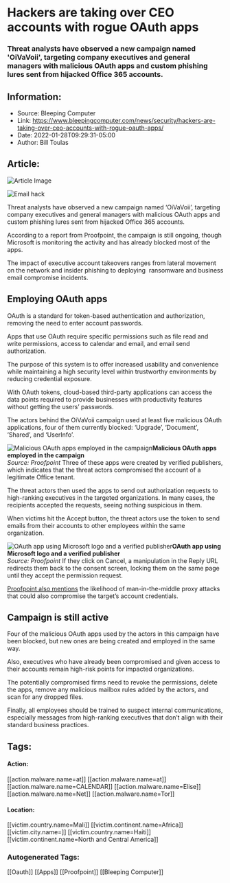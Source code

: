 # Hackers are taking over CEO accounts with rogue OAuth apps
### Threat analysts have observed a new campaign named 'OiVaVoii', targeting company executives and general managers with malicious OAuth apps and custom phishing lures sent from hijacked Office 365 accounts.

## Information:
+ Source: Bleeping Computer
+ Link: https://www.bleepingcomputer.com/news/security/hackers-are-taking-over-ceo-accounts-with-rogue-oauth-apps/
+ Date: 2022-01-28T09:29:31-05:00
+ Author: Bill Toulas


## Article:
![Article Image](https://www.bleepstatic.com/content/hl-images/2021/04/16/malware-phishing-header.jpg)

![Email hack](https://www.bleepstatic.com/content/hl-images/2021/04/16/malware-phishing-header.jpg)


Threat analysts have observed a new campaign named ‘OiVaVoii’, targeting company executives and general managers with malicious OAuth apps and custom phishing lures sent from hijacked Office 365 accounts.


According to a report from Proofpoint, the campaign is still ongoing, though Microsoft is monitoring the activity and has already blocked most of the apps.


The impact of executive account takeovers ranges from lateral movement on the network and insider phishing to deploying  ransomware and business email compromise incidents.


Employing OAuth apps
--------------------


OAuth is a standard for token-based authentication and authorization, removing the need to enter account passwords.


Apps that use OAuth require specific permissions such as file read and write permissions, access to calendar and email, and email send authorization.


The purpose of this system is to offer increased usability and convenience while maintaining a high security level within trustworthy environments by reducing credential exposure.


With OAuth tokens, cloud-based third-party applications can access the data points required to provide businesses with productivity features without getting the users’ passwords.


The actors behind the OiVaVoii campaign used at least five malicious OAuth applications, four of them currently blocked: ‘Upgrade’, ‘Document’, ‘Shared’, and ‘UserInfo’.



![Malicious OAuth apps employed in the campaign](https://www.bleepstatic.com/images/news/u/1220909/Tables/table(4).jpg)**Malicious OAuth apps employed in the campaign**  
*Source: Proofpoint*
Three of these apps were created by verified publishers, which indicates that the threat actors compromised the account of a legitimate Office tenant.


The threat actors then used the apps to send out authorization requests to high-ranking executives in the targeted organizations. In many cases, the recipients accepted the requests, seeing nothing suspicious in them.


When victims hit the Accept button, the threat actors use the token to send emails from their accounts to other employees within the same organization.



![OAuth app using Microsoft logo and a verified publisher](https://www.bleepstatic.com/images/news/u/1220909/Phishing/permissions.jpg)**OAuth app using Microsoft logo and a verified publisher**  
*Source: Proofpoint*
If they click on Cancel, a manipulation in the Reply URL redirects them back to the consent screen, locking them on the same page until they accept the permission request.


[Proofpoint also mentions](https://www.proofpoint.com/us/blog/cloud-security/oivavoii-active-malicious-hybrid-cloud-threats-campaign) the likelihood of man-in-the-middle proxy attacks that could also compromise the target’s account credentials.


Campaign is still active
------------------------


Four of the malicious OAuth apps used by the actors in this campaign have been blocked, but new ones are being created and employed in the same way.


Also, executives who have already been compromised and given access to their accounts remain high-risk points for impacted organizations.


The potentially compromised firms need to revoke the permissions, delete the apps, remove any malicious mailbox rules added by the actors, and scan for any dropped files.


Finally, all employees should be trained to suspect internal communications, especially messages from high-ranking executives that don’t align with their standard business practices.





## Tags:

#### Action:
[[action.malware.name=at]] [[action.malware.name=at]] [[action.malware.name=CALENDAR]] [[action.malware.name=Elise]] [[action.malware.name=Net]] [[action.malware.name=Tor]]

#### Location:
[[victim.country.name=Mali]] [[victim.continent.name=Africa]] [[victim.city.name=]] [[victim.country.name=Haiti]] [[victim.continent.name=North and Central America]]

### Autogenerated Tags:
[[Oauth]] [[Apps]] [[Proofpoint]] [[Bleeping Computer]]

